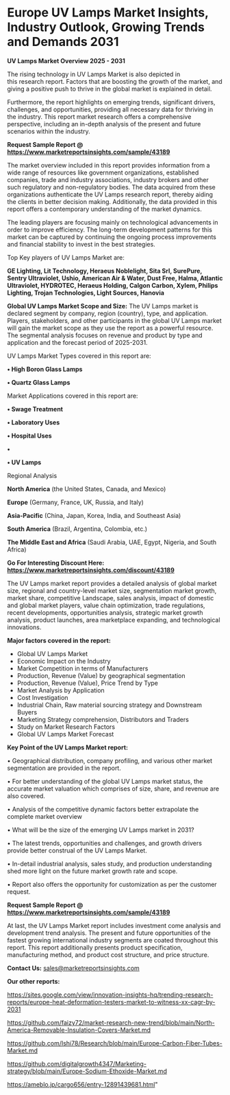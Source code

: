 # Europe UV Lamps Market Insights, Industry Outlook, Growing Trends and Demands 2031

<Strong> UV Lamps Market Overview 2025 - 2031</strong>

The rising technology in UV Lamps Market is also depicted in this research report. Factors that are boosting the growth of the market, and giving a positive push to thrive in the global market is explained in detail.

Furthermore, the report highlights on emerging trends, significant drivers, challenges, and opportunities, providing all necessary data for thriving in the industry. This report market research offers a comprehensive perspective, including an in-depth analysis of the present and future scenarios within the industry.

<strong>Request Sample Report @ <a href=https://www.marketreportsinsights.com/sample/43189>https://www.marketreportsinsights.com/sample/43189</a></strong>

The market overview included in this report provides information from a wide range of resources like government organizations, established companies, trade and industry associations, industry brokers and other such regulatory and non-regulatory bodies. The data acquired from these organizations authenticate the UV Lamps research report, thereby aiding the clients in better decision making. Additionally, the data provided in this report offers a contemporary understanding of the market dynamics.

The leading players are focusing mainly on technological advancements in order to improve efficiency. The long-term development patterns for this market can be captured by continuing the ongoing process improvements and financial stability to invest in the best strategies.

Top Key players of UV Lamps Market are:

<strong>GE Lighting, Lit Technology, Heraeus Noblelight, Sita Srl, SurePure, Sentry Ultraviolet, Ushio, American Air & Water, Dust Free, Halma, Atlantic Ultraviolet, HYDROTEC, Heraeus Holding, Calgon Carbon, Xylem, Philips Lighting, Trojan Technologies, Light Sources, Hanovia</strong>

<strong><b>Global UV Lamps Market Scope and Size:</b></strong>
The UV Lamps market is declared segment by company, region (country), type, and application. Players, stakeholders, and other participants in the global UV Lamps market will gain the market scope as they use the report as a powerful resource. The segmental analysis focuses on revenue and product by type and application and the forecast period of 2025-2031.

UV Lamps Market Types covered in this report are:

<strong>•  High Boron Glass Lamps

•  Quartz Glass Lamps</strong>

Market Applications covered in this report are:

<strong>•  Swage Treatment

•  Laboratory Uses

•  Hospital Uses

•  

•  UV Lamps</strong> 

Regional Analysis

<strong>North America</strong> (the United States, Canada, and Mexico)

<strong>Europe</strong> (Germany, France, UK, Russia, and Italy)

<strong>Asia-Pacific</strong> (China, Japan, Korea, India, and Southeast Asia)

<strong>South America</strong> (Brazil, Argentina, Colombia, etc.)

<strong>The Middle East and Africa</strong> (Saudi Arabia, UAE, Egypt, Nigeria, and South Africa)

<strong>Go For Interesting Discount Here: <a href=https://www.marketreportsinsights.com/discount/43189>https://www.marketreportsinsights.com/discount/43189</a></strong>

The UV Lamps market report provides a detailed analysis of global market size, regional and country-level market size, segmentation market growth, market share, competitive Landscape, sales analysis, impact of domestic and global market players, value chain optimization, trade regulations, recent developments, opportunities analysis, strategic market growth analysis, product launches, area marketplace expanding, and technological innovations.

<strong><b>Major factors covered in the report:</b></strong>
<ul>
  <li>Global UV Lamps Market </li>
  <li>Economic Impact on the Industry</li>
  <li>Market Competition in terms of Manufacturers</li>
  <li>Production, Revenue (Value) by geographical segmentation</li>
  <li>Production, Revenue (Value), Price Trend by Type</li>
  <li>Market Analysis by Application</li>
  <li>Cost Investigation</li>
  <li>Industrial Chain, Raw material sourcing strategy and Downstream Buyers</li>
  <li>Marketing Strategy comprehension, Distributors and Traders</li>
  <li>Study on Market Research Factors</li>
  <li>Global UV Lamps Market Forecast</li>
</ul>

<strong><b>Key Point of the UV Lamps Market report:</b></strong>

• Geographical distribution, company profiling, and various other market segmentation are provided in the report.

• For better understanding of the global UV Lamps market status, the accurate market valuation which comprises of size, share, and revenue are also covered.

• Analysis of the competitive dynamic factors better extrapolate the complete market overview

• What will be the size of the emerging UV Lamps market in 2031?

• The latest trends, opportunities and challenges, and growth drivers provide better construal of the UV Lamps Market.

• In-detail industrial analysis, sales study, and production understanding shed more light on the future market growth rate and scope.

• Report also offers the opportunity for customization as per the customer request.

<strong>Request Sample Report @ <a href=https://www.marketreportsinsights.com/sample/43189>https://www.marketreportsinsights.com/sample/43189</a></strong>

At last, the UV Lamps Market report includes investment come analysis and development trend analysis. The present and future opportunities of the fastest growing international industry segments are coated throughout this report. This report additionally presents product specification, manufacturing method, and product cost structure, and price structure.

<strong>Contact Us:</strong>
sales@marketreportsinsights.com

<strong>Our other reports:</strong>

<a href=https://sites.google.com/view/innovation-insights-hq/trending-research-reports/europe-heat-deformation-testers-market-to-witness-xx-cagr-by-2031>https://sites.google.com/view/innovation-insights-hq/trending-research-reports/europe-heat-deformation-testers-market-to-witness-xx-cagr-by-2031</a>

<a href=https://github.com/faizy72/market-research-new-trend/blob/main/North-America-Removable-Insulation-Covers-Market.md>https://github.com/faizy72/market-research-new-trend/blob/main/North-America-Removable-Insulation-Covers-Market.md</a>

<a href=https://github.com/Ishi78/Research/blob/main/Europe-Carbon-Fiber-Tubes-Market.md>https://github.com/Ishi78/Research/blob/main/Europe-Carbon-Fiber-Tubes-Market.md</a>

<a href=https://github.com/digitalgrowth4347/Marketing-strategy/blob/main/Europe-Sodium-Ethoxide-Market.md>https://github.com/digitalgrowth4347/Marketing-strategy/blob/main/Europe-Sodium-Ethoxide-Market.md</a>

<a href=https://ameblo.jp/cargo656/entry-12891439681.html>https://ameblo.jp/cargo656/entry-12891439681.html</a>"
